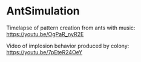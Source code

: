 # AntSimulation

Timelapse of pattern creation from ants with music: https://youtu.be/OgPaR_nyR2E

Video of implosion behavior produced by colony: https://youtu.be/7pEteR24OeY
